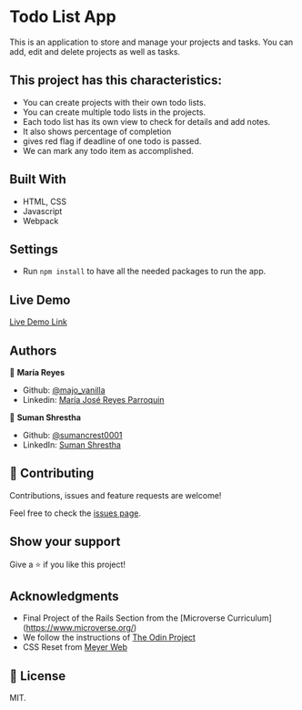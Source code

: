 # Todo List App
  This is an application to store and manage your projects and tasks. You can add, edit and delete projects as well as tasks.

## This project has this characteristics:
  - You can create projects with their own todo lists.
  - You can create multiple todo lists in the projects.
  - Each todo list has its own view to check for details and add notes.
  - It also shows percentage of completion
  - gives red flag if deadline of one todo is passed.
  - We can mark any todo item as accomplished.

## Built With

- HTML, CSS
- Javascript
- Webpack

## Settings

- Run `npm install` to have all the needed packages to run the app.

## Live Demo

[Live Demo Link](https://majovanilla.github.io/todo-list/)

## Authors

👤 **María Reyes**

- Github: [@majo_vanilla](https://github.com/majo_vanilla)
- Linkedin: [María José Reyes Parroquin](https://www.linkedin.com/in/majoreyesparroquin/)

👤 **Suman Shrestha**

- Github: [@sumancrest0001](https://github.com/sumancrest0001)
- LinkedIn: [Suman Shrestha](https://www.linkedin.com/in/suman-shrestha0001/)

## 🤝 Contributing

Contributions, issues and feature requests are welcome!

Feel free to check the [issues page](https://github.com/sumancrest0001/js-tic-tac-toe/issues).

## Show your support

Give a ⭐️ if you like this project!

## Acknowledgments

- Final Project of the Rails Section from the [Microverse Curriculum] (https://www.microverse.org/)
- We follow the instructions of [The Odin Project](https://www.theodinproject.com/courses/javascript/lessons/todo-list)
- CSS Reset from [Meyer Web](http://meyerweb.com/eric/tools/css/reset/)

## 📝 License

MIT.
